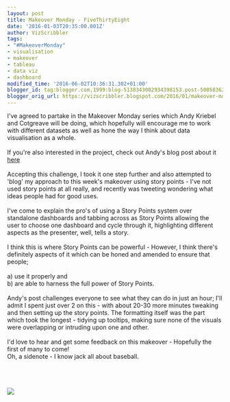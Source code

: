 ```yaml
---
layout: post
title: Makeover Monday - FiveThirtyEight
date: '2016-01-03T20:35:00.001Z'
author: VizScribbler
tags:
- "#MakeoverMonday"
- visualisation
- makeover
- tableau
- data viz
- dashboard
modified_time: '2016-06-02T10:36:31.302+01:00'
blogger_id: tag:blogger.com,1999:blog-5138343082934398153.post-5005836287476157599
blogger_orig_url: https://vizscribbler.blogspot.com/2016/01/makeover-monday.html
---
```


I've agreed to partake in the Makeover Monday series which Andy Kriebel and Cotgreave will be doing, which hopefully will encourage me to work with different datasets as well as hone the way I think about data visualisation as a whole.&nbsp;<script src="https://public.tableau.com/javascripts/api/viz_v1.js" type="text/javascript"></script><br /><br />If you're also interested in the project, check out Andy's blog post about it <a href="http://vizwiz.blogspot.co.uk/p/makeover-monday-challenges.html" target="_blank">here</a><br /><br />Accepting this challenge, I took it one step further and also attempted to 'blog' my approach to this week's makeover using story points - I've not used story points at all really, and recently was tweeting wondering what ideas people had for good uses.<br /><br />I've come to explain the pro's of using a Story Points system over standalone dashboards and tabbing across as Story Points allowing the user to choose one dashboard and cycle through it, highlighting different aspects as the presenter, well, tells a story.<br /><br />I think this is where Story Points can be powerful - However, I think there's definitely aspects of it which can be honed and amended to ensure that people;<br /><br />a) use it properly and<br />b) are able to harness the full power of Story Points.<br /><br />Andy's post challenges everyone to see what they can do in just an hour; I'll admit I spent just over 2 on this - with about 20-30 more minutes tweaking and then setting up the story points. The formatting itself was the part which took the longest - tidying up tooltips, making sure none of the visuals were overlapping or intruding upon one and other.<br /><br />I'd love to hear and get some feedback on this makeover - Hopefully the first of many to come!<br />Oh, a sidenote - I know jack all about baseball.<br /><br /><br /><script src="https://public.tableau.com/javascripts/api/viz_v1.js" type="text/javascript"></script><br /><div class="tableauPlaceholder" style="height: 795px; width: 1204px;"><noscript><a href='#'><img alt=' ' src='https:&#47;&#47;public.tableau.com&#47;static&#47;images&#47;Ma&#47;Makeover_1-FiveThirtyEight&#47;TheProcess&#47;1_rss.png' style='border: none' /></a></noscript><object class="tableauViz" height="795" style="display: none;" width="1204"><param name='host_url' value='https%3A%2F%2Fpublic.tableau.com%2F' /> <param name='site_root' value='' /><param name='name' value='Makeover_1-FiveThirtyEight&#47;TheProcess' /><param name='tabs' value='yes' /><param name='toolbar' value='yes' /><param name='static_image' value='https:&#47;&#47;public.tableau.com&#47;static&#47;images&#47;Ma&#47;Makeover_1-FiveThirtyEight&#47;TheProcess&#47;1.png' /> <param name='animate_transition' value='yes' /><param name='display_static_image' value='yes' /><param name='display_spinner' value='yes' /><param name='display_overlay' value='yes' /><param name='display_count' value='yes' /><param name='showVizHome' value='no' /><param name='showTabs' value='y' /><param name='bootstrapWhenNotified' value='true' /></object></div>